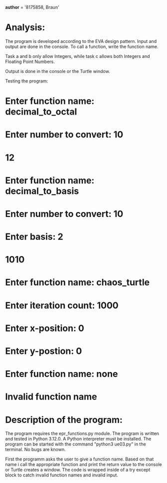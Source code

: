 __author__ = '8175858, Braun'

Analysis:
=========
The program is developed according to the EVA design pattern.
Input and output are done in the console. To call a function, write the function name.

Task a and b only allow Integers, while task c allows both Integers and Floating Point Numbers.

Output is done in the console or the Turtle window.

Testing the program:

# Enter function name: decimal_to_octal
# Enter number to convert: 10
# 12

# Enter function name: decimal_to_basis
# Enter number to convert: 10
# Enter basis: 2
# 1010

# Enter function name: chaos_turtle
# Enter iteration count: 1000
# Enter x-position: 0
# Enter y-postion: 0

# Enter function name: none
# Invalid function name

Description of the program:
===========================
The program requires the epr_functions.py module.
The program is written and tested in Python 3.12.0. A Python interpreter must be installed.
The program can be started with the command "python3 ue03.py" in the terminal.
No bugs are known.

First the programm asks the user to give a function name. Based on that name i call the appropriate function and print the return value to the console or Turtle creates a window. The code is wrapped inside of a try except block to catch invalid function names and invalid input.
